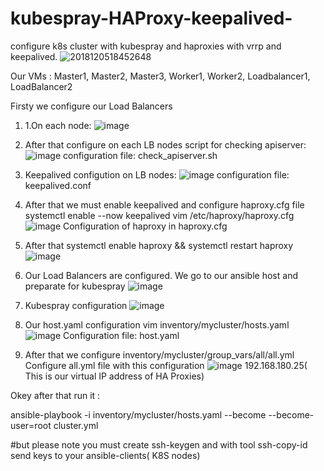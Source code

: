 # kubespray-HAProxy-keepalived-
configure k8s cluster with kubespray and haproxies with vrrp and keepalived.
![2018120518452648](https://user-images.githubusercontent.com/73755890/187443013-46de4c0f-e8fa-4b61-9ded-96964020a9a6.png)

Our VMs : Master1, Master2, Master3, Worker1, Worker2, Loadbalancer1, LoadBalancer2

Firsty we configure our Load Balancers

1) 1.On each node:
![image](https://user-images.githubusercontent.com/73755890/187444510-1723b53d-650c-44d9-b117-3dfcf8439154.png)

2. After that configure on each LB nodes script for checking apiserver:
 ![image](https://user-images.githubusercontent.com/73755890/187444778-520c4fa7-7c43-4259-b663-1ab93092abb3.png)
configuration file: check_apiserver.sh

3. Keepalived configution on LB nodes:
![image](https://user-images.githubusercontent.com/73755890/187444969-c220622a-def7-4dbc-bc0a-0c7319378492.png)
configuration file: keepalived.conf

4. After that we must enable keepalived and configure haproxy.cfg file
systemctl enable --now keepalived
vim /etc/haproxy/haproxy.cfg 
![image](https://user-images.githubusercontent.com/73755890/187445601-d8606338-dc7a-4d7e-9053-a6a2959ee739.png)
Configuration of haproxy in haproxy.cfg

5. After that 
systemctl enable haproxy && systemctl restart haproxy
![image](https://user-images.githubusercontent.com/73755890/187447323-556b066c-aae5-4730-9454-9c043953e2b7.png)

6. Our Load Balancers are configured. We go to our ansible host and preparate for kubespray
![image](https://user-images.githubusercontent.com/73755890/187447702-53f7ecc7-8576-48f4-8f94-d71878800075.png)

7. Kubespray configuration
![image](https://user-images.githubusercontent.com/73755890/187448164-f439ebcc-1042-466e-a317-ed95c3c09aaa.png)

8. Our host.yaml configuration 
 vim inventory/mycluster/hosts.yaml
 ![image](https://user-images.githubusercontent.com/73755890/187448424-ab99d0b8-243c-467c-94a3-f78b851bb89f.png)
Configuration file: host.yaml

9. After that we configure inventory/mycluster/group_vars/all/all.yml
   Configure all.yml file with this configuration
   ![image](https://user-images.githubusercontent.com/73755890/187449110-c76ebb25-f81b-4956-a266-c00355ea9031.png)
192.168.180.25( This is our virtual IP address of HA Proxies)

Okey after that run it : 

ansible-playbook -i inventory/mycluster/hosts.yaml  --become --become-user=root cluster.yml

#but please note you must create ssh-keygen and with tool ssh-copy-id send keys to your ansible-clients( K8S nodes)

 
